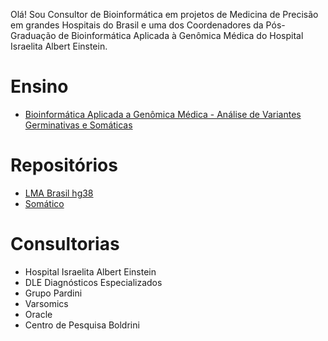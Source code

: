 Olá! Sou Consultor de Bioinformática em projetos de Medicina de Precisão em grandes Hospitais do Brasil e uma dos Coordenadores da Pós-Graduação de Bioinformática Aplicada à Genômica Médica do Hospital Israelita Albert Einstein.


# Ensino
- [Bioinformática Aplicada a Genômica Médica - Análise de Variantes Germinativas e Somáticas](https://ensino.einstein.br/pos_bioinformatica_aplicada_genomica_med_av_p5405/p?sku=8989&cidade=sp)

# Repositórios
-   [LMA Brasil hg38](https://github.com/renatopuga/lmabrasil-hg38)
-   [Somático](https://github.com/renatopuga/somatico)

# Consultorias
- Hospital Israelita Albert Einstein
- DLE Diagnósticos Especializados
- Grupo Pardini
- Varsomics
- Oracle
- Centro de Pesquisa Boldrini
